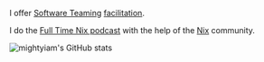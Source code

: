 I offer [Software Teaming](https://softwareteaming.com/) [facilitation](./software_teaming_facilitation.md).

I do the [Full Time Nix podcast](https://fulltimenix.com) with the help of the [Nix](https://nix.dev) community.

![mightyiam's GitHub stats](https://github-readme-stats.vercel.app/api?username=mightyiam&theme=transparent&show_icons=true)

